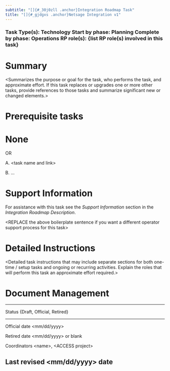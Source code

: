 ```yaml
---
subtitle: "[]{#_30j0zll .anchor}Integration Roadmap Task"
title: "[]{#_gjdgxs .anchor}Netsage Integration v1"
---
```


### Task Type(s): Technology Start by phase: Planning Complete by phase: Operations RP role(s): {list RP role(s) involved in this task}

# Summary

\<Summarizes the purpose or goal for the task, who performs the task,
and approximate effort. If this task replaces or upgrades one or more
other tasks, provide references to those tasks and summarize significant
new or changed elements.\>

# Prerequisite tasks

# None

OR

A.  \<task name and link\>

B.  ...

# Support Information

For assistance with this task see the *Support Information* section in
the *Integration Roadmap Description*.

\<REPLACE the above boilerplate sentence if you want a different
operator support process for this task\>

# Detailed Instructions

\<Detailed task instructions that may include separate sections for both
one-time / setup tasks and ongoing or recurring activities. Explain the
roles that will perform this task an approximate effort required.\>

# Document Management

  -----------------------------------------------------------------------
  Status           {Draft, Official, Retired}
  ---------------- ------------------------------------------------------
  Official date    \<mm/dd/yyyy\>

  Retired date     \<mm/dd/yyyy\> or blank

  Coordinators     \<name\>, \<ACCESS project\>

  Last revised     \<mm/dd/yyyy\>
  date             
  -----------------------------------------------------------------------

